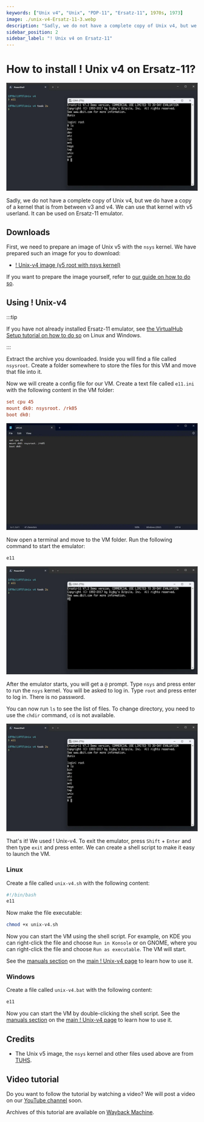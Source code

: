 ```yaml
---
keywords: ["Unix v4", "Unix", "PDP-11", "Ersatz-11", 1970s, 1973]
image: ./unix-v4-Ersatz-11-3.webp
description: "Sadly, we do not have a complete copy of Unix v4, but we do have a copy of a kernel that is from between v3 and v4. We can use that kernel with v5 userland."
sidebar_position: 2
sidebar_label: "! Unix v4 on Ersatz-11"
---
```


# How to install ! Unix v4 on Ersatz-11?

![Ersatz-11 PDP-11 emulator with ! Unix v4](./unix-v4-Ersatz-11-3.webp)

Sadly, we do not have a complete copy of Unix v4, but we do have a copy of a kernel that is from between v3 and v4. We can use that kernel with v5 userland. It can be used on Ersatz-11 emulator.

## Downloads

First, we need to prepare an image of Unix v5 with the `nsys` kernel. We have prepared such an image for you to download:

- [! Unix-v4 image (v5 root with nsys kernel)](https://github.com/InstallerLegacy/nsys-image/releases/latest/download/nsysroot.zip)

If you want to prepare the image yourself, refer to [our guide on how to do so](/blog/how-to-put-the-nsys-kernel-on-a-disk-image-of-unix-v5/).

## Using ! Unix-v4

:::tip

If you have not already installed Ersatz-11 emulator, see [the VirtualHub Setup tutorial on how to do so](https://setup.virtualhub.eu.org/ersatz-11/) on Linux and Windows.

:::

Extract the archive you downloaded. Inside you will find a file called `nsysroot`. Create a folder somewhere to store the files for this VM and move that file into it.

Now we will create a config file for our VM. Create a text file called `e11.ini` with the following content in the VM folder:

```ini
set cpu 45
mount dk0: nsysroot. /rk05
boot dk0:
```

![e11.ini](./unix-v4-Ersatz-11-1.webp)

Now open a terminal and move to the VM folder. Run the following command to start the emulator:

```bash
e11
```

![e11](unix-v4-Ersatz-11-2.webp)

After the emulator starts, you will get a `@` prompt. Type `nsys` and press enter to run the `nsys` kernel. You will be asked to log in. Type `root` and press enter to log in. There is no password.

You can now run `ls` to see the list of files. To change directory, you need to use the `chdir` command, `cd` is not available.

![! Unix-v4 list of files in root](./unix-v4-Ersatz-11-3.webp)

That's it! We used ! Unix-v4. To exit the emulator, press `Shift` + `Enter` and then type `exit` and press enter. We can create a shell script to make it easy to launch the VM.

### Linux

Create a file called `unix-v4.sh` with the following content:

```bash
#!/bin/bash
e11
```

Now make the file executable:

```bash
chmod +x unix-v4.sh
```

Now you can start the VM using the shell script. For example, on KDE you can right-click the file and choose `Run in Konsole` or on GNOME, where you can right-click the file and choose `Run as executable`. The VM will start.

See the [manuals section](/1970s/1973/unix-v4/#manuals) on the [main ! Unix-v4 page](/1970s/1973/unix-v4) to learn how to use it.

### Windows

Create a file called `unix-v4.bat` with the following content:

```bash
e11
```

Now you can start the VM by double-clicking the shell script. See the [manuals section](/1970s/1973/unix-v4/#manuals) on the [main ! Unix-v4 page](/1970s/1973/unix-v4) to learn how to use it.


## Credits

- The Unix v5 image, the `nsys` kernel and other files used above are from [TUHS](https://www.tuhs.org).

## Video tutorial

Do you want to follow the tutorial by watching a video? We will post a video on our [YouTube channel](https://www.youtube.com/@virtua1hub) soon.

Archives of this tutorial are available on [Wayback Machine](https://web.archive.org/web/*/https://virtualhub.eu.org/1970s/1973/unix-v4/ersatz-11/).
